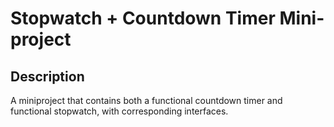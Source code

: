 # Stopwatch + Countdown Timer Mini-project

## Description

A miniproject that contains both a functional countdown timer and functional stopwatch, with corresponding interfaces.
